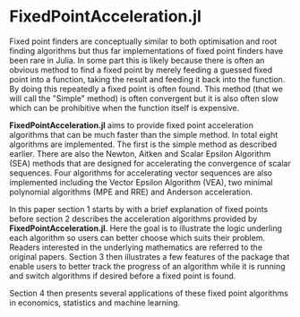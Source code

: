 # FixedPointAcceleration.jl

Fixed point finders are conceptually similar to both optimisation and root finding algorithms but thus far implementations of fixed point finders have been rare in Julia. In some part this is likely because there is often an obvious method to find a fixed point by merely feeding a guessed fixed point into a function, taking the result and feeding it back into the function. By doing this repeatedly a fixed point is often found. This method (that we will call the "Simple" method) is often convergent but it is also often slow which can be prohibitive when the function itself is expensive.

**FixedPointAcceleration.jl** aims to provide fixed point acceleration algorithms that can be much faster than the simple method. In total eight algorithms are implemented. The first is the simple method as described earlier. There are also the Newton, Aitken and Scalar Epsilon Algorithm (SEA) methods that are designed for accelerating the convergence of scalar sequences. Four algorithms for accelerating vector sequences are also implemented including the Vector Epsilon Algorithm (VEA), two minimal polynomial algorithms (MPE and RRE)  and Anderson acceleration.

In this paper section 1 starts by with a brief explanation of fixed points before section 2 describes the acceleration algorithms provided by **FixedPointAcceleration.jl**. Here the goal is  to illustrate the logic underling each algorithm so users can better choose which suits their problem. Readers interested in the underlying mathematics are referred to the original papers. Section 3 then illustrates a few features of the package that enable users to better track the progress of an algorithm while it is running and switch algorithms if desired before a fixed point is found.

Section 4 then presents several applications of these fixed point algorithms in economics, statistics and machine learning.

